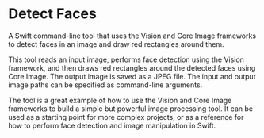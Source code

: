 # Detect Faces

A Swift command-line tool that uses the Vision and Core Image frameworks to detect faces in an image and draw red rectangles around them.

This tool reads an input image, performs face detection using the Vision framework, and then draws red rectangles around the detected faces using Core Image. The output image is saved as a JPEG file. The input and output image paths can be specified as command-line arguments.

The tool is a great example of how to use the Vision and Core Image frameworks to build a simple but powerful image processing tool. It can be used as a starting point for more complex projects, or as a reference for how to perform face detection and image manipulation in Swift.
